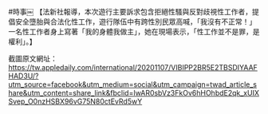---
---
#時事￼
【法新社報導，本次遊行主要訴求包含拒絕性騷與反對歧視性工作者，提倡安全墮胎與合法化性工作，遊行隊伍中有跨性別民眾高喊，「我沒有不正常！」一名性工作者身上寫著「我的身體我做主」，她在現場表示，「性工作並不是罪，是權利」。】

截圖原文網址：
https://tw.appledaily.com/international/20201107/VIBIPP2BR5E2TBSDIYAAFHAD3U/?utm_source=facebook&utm_medium=social&utm_campaign=twad_article_share&utm_content=share_link&fbclid=IwAR0sbVz3FkOv6hHOhbdE2qk_xUIXSvep_O0nzHSBX96vG75N80ctEvRd5wY